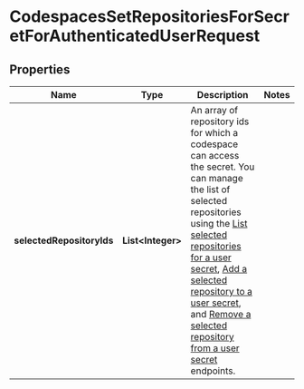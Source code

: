 

# CodespacesSetRepositoriesForSecretForAuthenticatedUserRequest


## Properties

| Name | Type | Description | Notes |
|------------ | ------------- | ------------- | -------------|
|**selectedRepositoryIds** | **List&lt;Integer&gt;** | An array of repository ids for which a codespace can access the secret. You can manage the list of selected repositories using the [List selected repositories for a user secret](https://docs.github.com/rest/reference/codespaces#list-selected-repositories-for-a-user-secret), [Add a selected repository to a user secret](https://docs.github.com/rest/reference/codespaces#add-a-selected-repository-to-a-user-secret), and [Remove a selected repository from a user secret](https://docs.github.com/rest/reference/codespaces#remove-a-selected-repository-from-a-user-secret) endpoints. |  |



